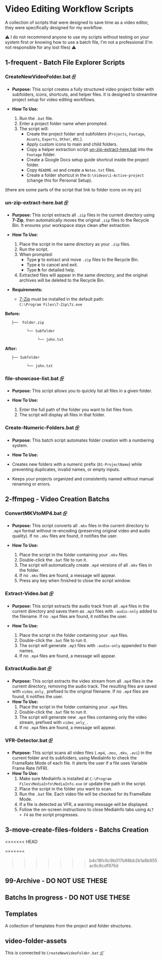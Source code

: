 # Video Editing Workflow Scripts 

A collection of scripts that were designed to save time as a video editor, they were specifically designed for my workflow.

⚠️ I do not recommend anyone to use my scripts without testing on your system first or knowing how to use a batch file, I'm not a professional (I'm not responsible for any lost files) ⚠️

##  1-frequent - Batch File Explorer Scripts

### CreateNewVideoFolder.bat [⮺](1-frequent/CreateNewVideoFolder.bat)

- **Purpose:** This script creates a fully structured video project folder with subfolders, icons, shortcuts, and helper files. It is designed to streamline project setup for video editing workflows.  

- **How To Use:**  
    1. Run the `.bat` file.  
    2. Enter a project folder name when prompted.  
    3. The script will:  
        - Create the project folder and subfolders (`Projects`, `Footage`, `Assets`, `Exports`, `Other`, etc.).  
        - Apply custom icons to main and child folders.  
        - Copy a helper extraction script [un-zip-extract-here.bat](1-frequent/un-zip-extract-here.bat) into the `Footage` folder.  
        - Create a Google Docs setup guide shortcut inside the project folder.  
        - Copy `README.md` and create a `Notes.txt` files.  
        - Create a folder shortcut in the `D:\Videos\1-Active-project` (change this for Personal Setup).    


(there are some parts of the script that link to folder icons on my pc)

### un-zip-extract-here.bat [⮺](1-frequent/un-zip-extract-here.bat)

- **Purpose:** This script extracts all `.zip` files in the current directory using **7-Zip**, then automatically moves the original `.zip` files to the Recycle Bin. It ensures your workspace stays clean after extraction.  

- **How To Use:**  
  1. Place the script in the same directory as your `.zip` files.  
  2. Run the script.  
  3. When prompted:  
     - Type **y** to extract and move `.zip` files to the Recycle Bin.  
     - Type **c** to cancel and exit.  
     - Type **h** for detailed help.  
  4. Extracted files will appear in the same directory, and the original archives will be deleted to the Recycle Bin.  

- **Requirements:**  
  - [7-Zip](https://www.7-zip.org/) must be installed in the default path:  
    `C:\Program Files\7-Zip\7z.exe`  

**Before:**

       ├──  Folder.zip

              └── Subfolder 
       
                   └── john.txt 
**After:**

       ├── Subfolder
  
              └── john.txt




### file-showcase-list.bat [⮺](1-frequent/file-showcase-list.bat)

- **Purpose:** This script allows you to quickly list all files in a given folder.

- **How To Use:**  
  1. Enter the full path of the folder you want to list files from.  
  2. The script will display all files in that folder.  



### Create-Numeric-Folders.bat [⮺](1-frequent/Create-Numeric-Folders.bat)

- **Purpose:** This batch script automates folder creation with a numbering system.

- **How To Use:**   
- Creates new folders with a numeric prefix (`01-ProjectName`) while preventing duplicates, invalid names, or empty inputs.  
- Keeps your projects organized and consistently named without manual renaming or errors.




## 2-ffmpeg - Video Creation Batchs

### ConvertMKVtoMP4.bat [⮺](2-ffmpeg/ConvertMKVtoMP4.bat)

* **Purpose:** This script converts all `.mkv` files in the current directory to `.mp4` format without re-encoding (preserving original video and audio quality). If no `.mkv` files are found, it notifies the user.
* **How To Use:**

  1. Place the script in the folder containing your `.mkv` files.
  2. Double-click the `.bat` file to run it.
  3. The script will automatically create `.mp4` versions of all `.mkv` files in the folder.
  4. If no `.mkv` files are found, a message will appear.
  5. Press any key when finished to close the script window.



### Extract-Video.bat [⮺](2-ffmpeg/Extract-Video.bat)

* **Purpose:** This script extracts the audio track from all `.mp4` files in the current directory and saves them as `.mp3` files with `-audio-only` added to the filename. If no `.mp4` files are found, it notifies the user.
* **How To Use:**

  1. Place the script in the folder containing your `.mp4` files.
  2. Double-click the `.bat` file to run it.
  3. The script will generate `.mp3` files with `-audio-only` appended to their names.
  4. If no `.mp4` files are found, a message will appear.


### ExtractAudio.bat [⮺](2-ffmpeg/ExtractAudio.bat)

- **Purpose:** This script extracts the video stream from all `.mp4` files in the current directory, removing the audio track. The resulting files are saved with `video_only_` prefixed to the original filename. If no `.mp4` files are found, it notifies the user.  
- **How To Use:**  
    1. Place the script in the folder containing your `.mp4` files.  
    2. Double-click the `.bat` file to run it.  
    3. The script will generate new `.mp4` files containing only the video stream, prefixed with `video_only_`.  
    4. If no `.mp4` files are found, a message will appear.  



### VFR-Detector.bat [⮺](2-ffmpeg/VFR-Detector.bat)

- **Purpose:** This script scans all video files (`.mp4`, `.mov`, `.mkv`, `.avi`) in the current folder and its subfolders, using MediaInfo to check the FrameRate Mode of each file. It alerts the user if a file uses Variable Frame Rate (VFR).  
- **How To Use:**  
    1. Make sure MediaInfo is installed at `C:\Program Files\MediaInfo\MediaInfo.exe` or update the path in the script.  
    2. Place the script in the folder you want to scan.  
    3. Run the `.bat` file. Each video file will be checked for its FrameRate Mode.  
    4. If a file is detected as VFR, a warning message will be displayed.  
    5. Follow the on-screen instructions to close MediaInfo tabs using `ALT + F4` as the script progresses.  

## 3-move-create-files-folders - Batchs Creation 

<<<<<<< HEAD

=======
>>>>>>> b4c18fc6c9b017b88bb2b1a8b955ac6c8cdf976d
## 99-Archive - DO NOT USE THESE

## Batchs In progress - DO NOT USE THESE

## Templates
A collection of templates from the project and folder structures.

## video-folder-assets 
This is connected to `CreateNewVideoFolder.bat` [⮺](1-frequent/CreateNewVideoFolder.bat)`





